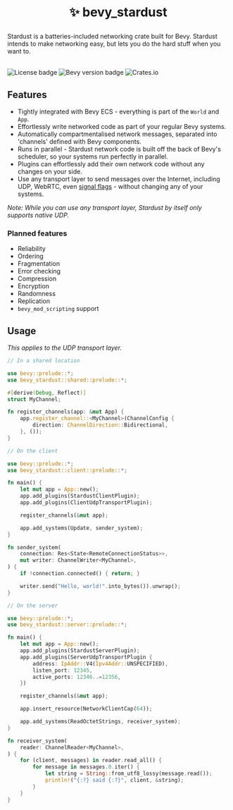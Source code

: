 <h1><p align="center">✨ bevy_stardust</p></h1>
Stardust is a batteries-included networking crate built for Bevy. Stardust intends to make networking easy, but lets you do the hard stuff when you want to.
<br></br>

![License badge](https://img.shields.io/github/license/veritius/bevy_stardust)
![Bevy version badge](https://img.shields.io/badge/bevy-0.11-blue?color=blue)
![Crates.io](https://img.shields.io/crates/v/bevy_stardust)

## Features
- Tightly integrated with Bevy ECS - everything is part of the `World` and `App`.
- Effortlessly write networked code as part of your regular Bevy systems.
- Automatically compartmentalised network messages, separated into 'channels' defined with Bevy components.
- Runs in parallel - Stardust network code is built off the back of Bevy's scheduler, so your systems run perfectly in parallel.
- Plugins can effortlessly add their own network code without any changes on your side.
- Use any transport layer to send messages over the Internet, including UDP, WebRTC, even [signal flags](https://en.wikipedia.org/wiki/International_maritime_signal_flags) - without changing any of your systems.
<!-- - Replicate components, even those from other crates, with a single line of code. -->
<!-- - Control replication on a per-entity basis with components and bundles. -->

*Note: While you can use any transport layer, Stardust by itself only supports native UDP.*

### Planned features
- Reliability
- Ordering
- Fragmentation
- Error checking
- Compression
- Encryption
- Randomness
- Replication
- `bevy_mod_scripting` support

## Usage
*This applies to the UDP transport layer.*

```rs
// In a shared location

use bevy::prelude::*;
use bevy_stardust::shared::prelude::*;

#[derive(Debug, Reflect)]
struct MyChannel;

fn register_channels(app: &mut App) {
    app.register_channel::<MyChannel>(ChannelConfig {
        direction: ChannelDirection::Bidirectional,
    }, ());
}
```
```rs
// On the client

use bevy::prelude::*;
use bevy_stardust::client::prelude::*;

fn main() {
    let mut app = App::new();
    app.add_plugins(StardustClientPlugin);
    app.add_plugins(ClientUdpTransportPlugin);

    register_channels(&mut app);

    app.add_systems(Update, sender_system);
}

fn sender_system(
    connection: Res<State<RemoteConnectionStatus>>,
    mut writer: ChannelWriter<MyChannel>,
) {
    if !connection.connected() { return; }

    writer.send("Hello, world!".into_bytes()).unwrap();
}
```
```rs
// On the server

use bevy::prelude::*;
use bevy_stardust::server::prelude::*;

fn main() {
    let mut app = App::new();
    app.add_plugins(StardustServerPlugin);
    app.add_plugins(ServerUdpTransportPlugin {
        address: IpAddr::V4(Ipv4Addr::UNSPECIFIED),
        listen_port: 12345,
        active_ports: 12346..=12356,
    })

    register_channels(&mut app);

    app.insert_resource(NetworkClientCap(64));

    app.add_systems(ReadOctetStrings, receiver_system);
}

fn receiver_system(
    reader: ChannelReader<MyChannel>,
) {
    for (client, messages) in reader.read_all() {
        for message in messages.0.iter() {
            let string = String::from_utf8_lossy(message.read());
            println!("{:?} said {:?}", client, &string);
        }
    }
}
```